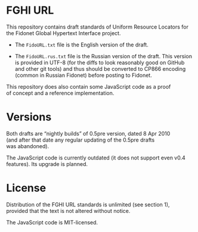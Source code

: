 # FGHI URL

This repository contains draft standards of Uniform Resource Locators for the Fidonet Global Hypertext Interface project.

* The `FidoURL.txt` file is the English version of the draft.

* The `FidoURL.rus.txt` file is the Russian version of the draft. This version is provided in UTF-8 (for the diffs to look reasonably good on GitHub and other git tools) and thus should be converted to CP866 encoding (common in Russian Fidonet) before posting to Fidonet.

This repository does also contain some JavaScript code as a proof of concept and a reference implementation.

# Versions

Both drafts are “nightly builds” of 0.5pre version, dated 8 Apr 2010 (and after that date any regular updating of the 0.5pre drafts was abandoned).

The JavaScript code is currently outdated (it does not support even v0.4 features). Its upgrade is planned.

# License

Distribution of the FGHI URL standards is unlimited (see section 1), provided that the text is not altered without notice.

The JavaScript code is MIT-licensed.